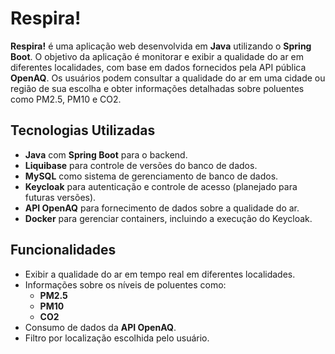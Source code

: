 # Respira!

**Respira!** é uma aplicação web desenvolvida em **Java** utilizando o **Spring Boot**. O objetivo da aplicação é monitorar e exibir a qualidade do ar em diferentes localidades, com base em dados fornecidos pela API pública **OpenAQ**. Os usuários podem consultar a qualidade do ar em uma cidade ou região de sua escolha e obter informações detalhadas sobre poluentes como PM2.5, PM10 e CO2.

## Tecnologias Utilizadas

- **Java** com **Spring Boot** para o backend.
- **Liquibase** para controle de versões do banco de dados.
- **MySQL** como sistema de gerenciamento de banco de dados.
- **Keycloak** para autenticação e controle de acesso (planejado para futuras versões).
- **API OpenAQ** para fornecimento de dados sobre a qualidade do ar.
- **Docker** para gerenciar containers, incluindo a execução do Keycloak.

## Funcionalidades

- Exibir a qualidade do ar em tempo real em diferentes localidades.
- Informações sobre os níveis de poluentes como:
  - **PM2.5**
  - **PM10**
  - **CO2**
- Consumo de dados da **API OpenAQ**.
- Filtro por localização escolhida pelo usuário.

